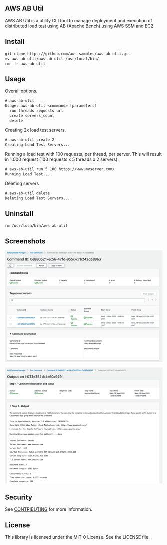 ## AWS AB Util 

AWS AB Util is a utility CLI tool to manage deployment and execution of distributed load test using AB (Apache Bench) using AWS SSM and EC2.


## Install
```
git clone https://github.com/aws-samples/aws-ab-util.git
mv aws-ab-util/aws-ab-util /usr/local/bin/
rm -fr aws-ab-util
```

## Usage
Overall options.
```
# aws-ab-util
Usage: aws-ab-util <command> [parameters]
  run threads requests url
  create servers_count
  delete
```


Creating 2x load test servers.
```
# aws-ab-util create 2
Creating Load Test Servers...
```


Running a load test with 100 requests, per thread, per server. This will result in 1.000 request (100 requests x 5 threads  x 2 servers).
```
# aws-ab-util run 5 100 https://www.myserver.com/
Running Load Test...
```

Deleting servers
```
# aws-ab-util delete
Deleting Load Test Servers...
```

## Uninstall
```
rm /usr/loca/bin/aws-ab-util
```

## Screenshots
![SSM Command Execution](images/aws-ab-command-execution.png)

![SSM Command Output](images/aws-ab-command-output.png)

## Security

See [CONTRIBUTING](CONTRIBUTING.md#security-issue-notifications) for more information.

## License

This library is licensed under the MIT-0 License. See the LICENSE file.

